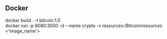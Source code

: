 ## Docker 
docker build . -t bitcoin:1.0 \
docker run -p 8080:3000 -d --name crypto -v resources:/Bitcoin/resources <'image_name'>